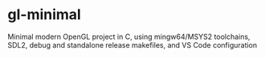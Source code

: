 # gl-minimal

Minimal modern OpenGL project in C, using mingw64/MSYS2 toolchains, SDL2, debug and standalone release makefiles, and VS Code configuration

